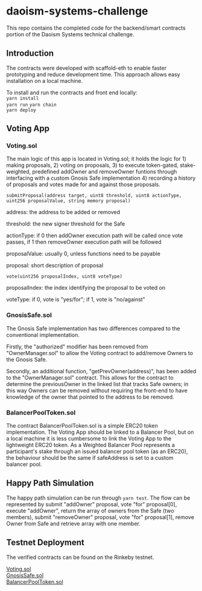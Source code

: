 
# daoism-systems-challenge

This repo contains the completed code for the backend/smart contracts portion of the Daoism Systems technical challenge.

## Introduction  

The contracts were developed with scaffold-eth to enable faster prototyping and reduce development time. This approach allows easy installation on a local machine. 

To install and run the contracts and front end locally:  
`yarn install`  
`yarn run`
`yarn chain`  
`yarn deploy`  

## Voting App  

### Voting.sol

The main logic of this app is located in Voting.sol; it holds the logic for 1) making proposals, 2) voting on proposals, 3) to execute token-gated, stake-weighted, predefined addOwner and removeOwner funtions through interfacing with a custom Gnosis Safe implementation 4) recording a history of proposals and votes made for and against those proposals.  

`submitProposal(address target, uint8 threshold, uint8 actionType, uint256 proposalValue, string memory proposal)`  

address: the address to be added or removed  

threshold: the new signer threshold for the Safe  

actionType: if 0 then addOwner execution path will be called once vote passes, if 1 then removeOwner execution path will be followed  

proposalValue: usually 0, unless functions need to be payable  

proposal: short description of proposal  

`vote(uint256 proposalIndex, uint8 voteType)`  

proposalIndex: the index identifying the proposal to be voted on  

voteType: if 0, vote is "yes/for"; if 1, vote is "no/against"

### GnosisSafe.sol  

The Gnosis Safe implementation has two differences compared to the conventional implementation.  

Firstly, the "authorized" modifier has been removed from "OwnerManager.sol" to allow the Voting contract to add/remove Owners to the Gnosis Safe.  

Secondly, an additional function, "getPrevOwner(address)", has been added to the "OwnerManager.sol" contract. This allows for the contract to determine the previousOwner in the linked list that tracks Safe owners; in this way Owners can be removed without requiring the front-end to have knowledge of the owner that pointed to the address to be removed.  

### BalancerPoolToken.sol

The contract BalancerPoolToken.sol is a simple ERC20 token implementation. The Voting App should be linked to a Balancer Pool, but on a local machine it is less cumbersome to link the Voting App to the lightweight ERC20 token. As a Weighted Balancer Pool represents a participant's stake through an issued balancer pool token (as an ERC20), the behaviour should be the same if safeAddress is set to a custom balancer pool. 

## Happy Path Simulation  

The happy path simulation can be run through `yarn test`. The flow can be represented by submit "addOwner" proposal, vote "for" proposal[0], execute "addOwner", return the array of owners from the Safe (two members), submit "removeOwner" proposal, vote "for" proposal[1], remove Owner from Safe and retrieve array with one member.  

## Testnet Deployment  

The verified contracts can be found on the Rinkeby testnet.  

[Voting.sol](https://rinkeby.etherscan.io/address/0x6e88527e1144E93A85Ac02caeeFB99e356950568#code)  
[GnosisSafe.sol](https://rinkeby.etherscan.io/address/0xB6339f598637Da7f94d63fa422BD8888dCddbEB6#code)  
[BalancerPoolToken.sol](https://rinkeby.etherscan.io/address/0xA9a7C8461f3F5DA503Cd0778Ff511CeB3d10c77B#code)  

